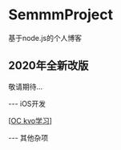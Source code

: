 # SemmmProject
基于node.js的个人博客

## 2020年全新改版

敬请期待...

--- iOS开发

[[OC kvo学习](./WorkSpace/templates/static/新年快乐.md)]

--- 其他杂项
